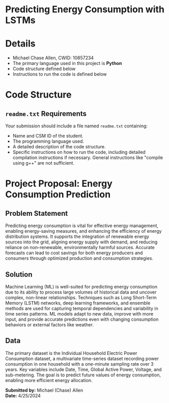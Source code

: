 # Predicting Energy Consumption with LSTMs


# Details
- Michael Chase Allen, CWID: 10857234
- The primary language used in this project is **Python**
- Code structure defined below
- Instructions to run the code is defined below

# Code Structure



## `readme.txt` Requirements
Your submission should include a file named `readme.txt` containing:
- Name and CSM ID of the student.
- The programming language used.
- A detailed description of the code structure.
- Specific instructions on how to run the code, including detailed compilation instructions if necessary. General instructions like "compile using g++" are not sufficient.

# Project Proposal: Energy Consumption Prediction

## Problem Statement
Predicting energy consumption is vital for effective energy management, enabling energy-saving measures, and enhancing the efficiency of energy distribution systems. It supports the integration of renewable energy sources into the grid, aligning energy supply with demand, and reducing reliance on non-renewable, environmentally harmful sources. Accurate forecasts can lead to cost savings for both energy producers and consumers through optimized production and consumption strategies.

## Solution
Machine Learning (ML) is well-suited for predicting energy consumption due to its ability to process large volumes of historical data and uncover complex, non-linear relationships. Techniques such as Long Short-Term Memory (LSTM) networks, deep learning frameworks, and ensemble methods are used for capturing temporal dependencies and variability in time series patterns. ML models adapt to new data, improve with more input, and provide accurate predictions even with changing consumption behaviors or external factors like weather.

## Data
The primary dataset is the Individual Household Electric Power Consumption dataset, a multivariate time-series dataset recording power consumption in one household with a one-minute sampling rate over 3 years. Key variables include Date, Time, Global Active Power, Voltage, and sub-metering. The goal is to predict future values of energy consumption, enabling more efficient energy allocation.

**Submitted by:** Michael (Chase) Allen  
**Date:** 4/25/2024

